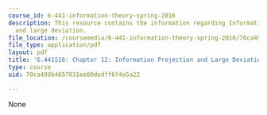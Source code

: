 ```yaml
---
course_id: 6-441-information-theory-spring-2016
description: This resource contains the information regarding Information projection
  and large deviation.
file_location: /coursemedia/6-441-information-theory-spring-2016/70ca499b4657031ee80dedff6f4a5a22_MIT6_441S16_chapter_12.pdf
file_type: application/pdf
layout: pdf
title: '6.441S16: Chapter 12: Information Projection and Large Deviation'
type: course
uid: 70ca499b4657031ee80dedff6f4a5a22

---
```

None